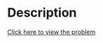 # Description
[Click here to view the problem](https://www.hackerrank.com/challenges/larrys-array/problem)
